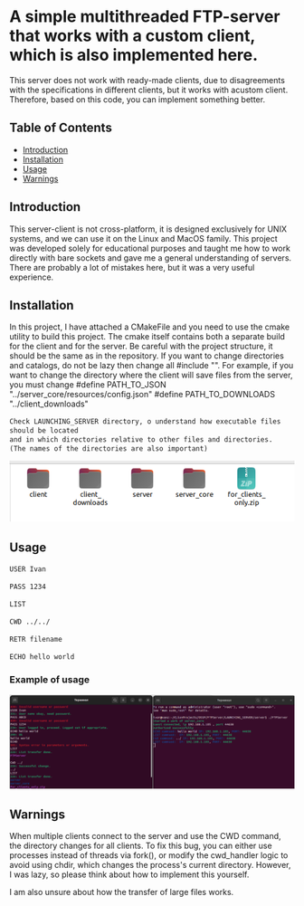 # A simple multithreaded FTP-server that works with a custom client, which is also implemented here.

This server does not work with ready-made clients, due to disagreements with the specifications in different clients, but it works with acustom client. Therefore, based on this code, you can implement something better. 

## Table of Contents

- [Introduction](#introduction)
- [Installation](#installation)
- [Usage](#usage)
- [Warnings](#warnings)

## Introduction

This server-client is not cross-platform, it is designed exclusively for UNIX systems, and we can use it on the Linux and MacOS family. This project was developed solely for educational purposes and taught me how to work directly with bare sockets and gave me a general understanding of servers. There are probably a lot of mistakes here, but it was a very useful experience.

## Installation

In this project, I have attached a CMakeFile and you need to use the cmake utility to build this project. The cmake itself contains both a separate build for the client and for the server. Be careful with the project structure, it should be the same as in the repository. If you want to change directories and catalogs, do not be lazy then change all #include "". For example, if you want to change the directory where the client will save files from the server, you must change #define PATH_TO_JSON "../server_core/resources/config.json"
#define PATH_TO_DOWNLOADS "../client_downloads"

````
Check LAUNCHING_SERVER directory, o understand how executable files should be located 
and in which directories relative to other files and directories.
(The names of the directories are also important)
````
![launching_server_screenshot.png](server_core/resources/launching_server_screenshot.png)


## Usage

```bash
USER Ivan
```
```bash
PASS 1234
```
```bash
LIST
```
```bash
CWD ../../
```
```bash
RETR filename
```
```bash
ECHO hello world
```

### Example of usage
![example_of_usage.png](server_core/resources/example_of_usage.png)


## Warnings

When multiple clients connect to the server and use the CWD command, the directory changes for all clients. To fix this bug, you can either use processes instead of threads via fork(), or modify the cwd_handler logic to avoid using chdir, which changes the process's current directory. However, I was lazy, so please think about how to implement this yourself.

I am also unsure about how the transfer of large files works.